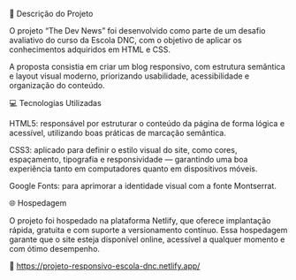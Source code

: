 📘 Descrição do Projeto

O projeto “The Dev News” foi desenvolvido como parte de um desafio avaliativo do curso da Escola DNC, com o objetivo de aplicar os conhecimentos adquiridos em HTML e CSS.

A proposta consistia em criar um blog responsivo, com estrutura semântica e layout visual moderno, priorizando usabilidade, acessibilidade e organização do conteúdo.

💻 Tecnologias Utilizadas

HTML5: responsável por estruturar o conteúdo da página de forma lógica e acessível, utilizando boas práticas de marcação semântica.

CSS3: aplicado para definir o estilo visual do site, como cores, espaçamento, tipografia e responsividade — garantindo uma boa experiência tanto em computadores quanto em dispositivos móveis.

Google Fonts: para aprimorar a identidade visual com a fonte Montserrat.

🌐 Hospedagem

O projeto foi hospedado na plataforma Netlify, que oferece implantação rápida, gratuita e com suporte a versionamento contínuo.
Essa hospedagem garante que o site esteja disponível online, acessível a qualquer momento e com ótimo desempenho.

🔗 https://projeto-responsivo-escola-dnc.netlify.app/
